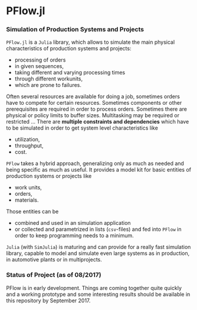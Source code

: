 # PFlow.jl

### Simulation of Production Systems and Projects

`PFlow.jl` is a `Julia` library, which allows to simulate the main physical
characteristics of production systems and projects:

- processing of orders
- in given sequences,
- taking different and varying processing times
- through different workunits,
- which are prone to failures.

Often several resources are available for doing a job, sometimes orders have to
compete for certain resources. Sometimes components or other prerequisites are
required in order to process orders. Sometimes there are physical or policy
limits to buffer sizes. Multitasking may be required or restricted … There are
**multiple constraints and dependencies** which have to be simulated in order
to get system level characteristics like

- utilization,
- throughput,
- cost.

`PFlow` takes a hybrid approach, generalizing only as much as needed and being
specific as much as useful. It provides a model kit for basic entities of 
production systems or projects like

- work units,
- orders,
- materials.

Those entities can be

- combined and used in an simulation application
- or collected and parametrized in lists (`csv`-files) and fed into `PFlow` in
order to keep programming needs to a minimum.

`Julia` (with `SimJulia`) is maturing and can provide for a really fast
simulation library, capable to model and simulate even large systems as in
production, in automotive plants or in multiprojects.

### Status of Project (as of 08/2017)

PFlow is in early development. Things are coming together quite quickly and a
working prototype and some interesting results should be available in this
repository by September 2017.
